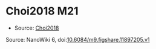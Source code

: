 <a name="material" />

# Choi2018 M21
<script type="application/ld+json">
  {
    "@context": "https://schema.org/",
    "@type": "ChemicalSubstance",
    "@id": "https://egonw.github.io/nanowiki/nanowiki532.html#material",
    "http://purl.org/dc/terms/conformsTo":
      {
        "@type": "CreativeWork",
        "@id": "https://bioschemas.org/profiles/ChemicalSubstance/0.4-RELEASE/"
      },
    "identfier": "532",
    "name": "Choi2018 M21",
    "url": "https://egonw.github.io/nanowiki/nanowiki532.html#material",
    "sameAs": "http://127.0.0.1/mediawiki/index.php/Special:URIResolver/Choi2018_M21"
  }
</script>


* Source: [Choi2018](articleChoi2018.md)


Source: NanoWiki 6, doi:[10.6084/m9.figshare.11897205.v1](https://doi.org/10.6084/m9.figshare.11897205.v1)
